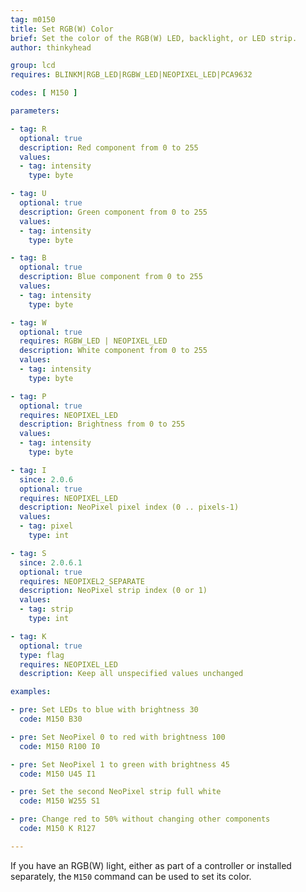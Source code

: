 ```yaml
---
tag: m0150
title: Set RGB(W) Color
brief: Set the color of the RGB(W) LED, backlight, or LED strip.
author: thinkyhead

group: lcd
requires: BLINKM|RGB_LED|RGBW_LED|NEOPIXEL_LED|PCA9632

codes: [ M150 ]

parameters:

- tag: R
  optional: true
  description: Red component from 0 to 255
  values:
  - tag: intensity
    type: byte

- tag: U
  optional: true
  description: Green component from 0 to 255
  values:
  - tag: intensity
    type: byte

- tag: B
  optional: true
  description: Blue component from 0 to 255
  values:
  - tag: intensity
    type: byte

- tag: W
  optional: true
  requires: RGBW_LED | NEOPIXEL_LED
  description: White component from 0 to 255
  values:
  - tag: intensity
    type: byte

- tag: P
  optional: true
  requires: NEOPIXEL_LED
  description: Brightness from 0 to 255
  values:
  - tag: intensity
    type: byte

- tag: I
  since: 2.0.6
  optional: true
  requires: NEOPIXEL_LED
  description: NeoPixel pixel index (0 .. pixels-1)
  values:
  - tag: pixel
    type: int

- tag: S
  since: 2.0.6.1
  optional: true
  requires: NEOPIXEL2_SEPARATE
  description: NeoPixel strip index (0 or 1)
  values:
  - tag: strip
    type: int

- tag: K
  optional: true
  type: flag
  requires: NEOPIXEL_LED
  description: Keep all unspecified values unchanged

examples:

- pre: Set LEDs to blue with brightness 30
  code: M150 B30

- pre: Set NeoPixel 0 to red with brightness 100
  code: M150 R100 I0

- pre: Set NeoPixel 1 to green with brightness 45
  code: M150 U45 I1

- pre: Set the second NeoPixel strip full white
  code: M150 W255 S1

- pre: Change red to 50% without changing other components
  code: M150 K R127

---
```


If you have an RGB(W) light, either as part of a controller or installed separately, the `M150` command can be used to set its color.
